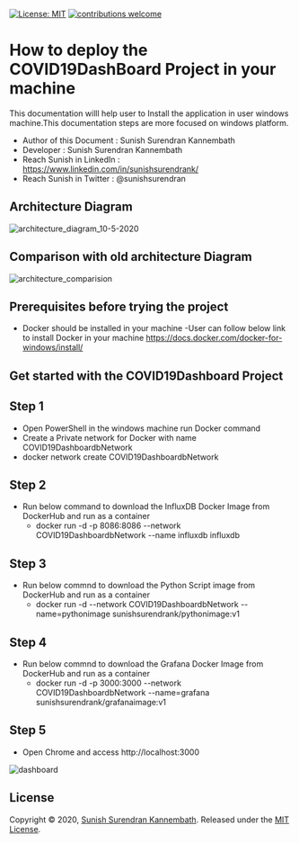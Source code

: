 [![License: MIT](https://img.shields.io/badge/License-MIT-yellow.svg)](https://opensource.org/licenses/MIT) [![contributions welcome](https://img.shields.io/static/v1.svg?label=Contributions&message=Welcome&color=0059b3&style=flat-square)](https://github.com/TheAlgorithms/Python/blob/master/CONTRIBUTING.md)&nbsp;

# How to deploy the COVID19DashBoard Project in your machine

This documentation willl help user to Install the application in user windows machine.This documentation steps are more focused on windows platform.

- Author of this Document : Sunish Surendran Kannembath
- Developer : Sunish Surendran Kannembath
- Reach Sunish in LinkedIn : https://www.linkedin.com/in/sunishsurendrank/
- Reach Sunish in Twitter : @sunishsurendran

## Architecture Diagram
![architecture_diagram_10-5-2020](https://user-images.githubusercontent.com/12937248/81503251-3499d000-9300-11ea-9f87-e46db5e74358.png)

## Comparison with old architecture Diagram
![architecture_comparision](https://user-images.githubusercontent.com/12937248/81503256-382d5700-9300-11ea-84dc-53fced953e27.PNG)

## Prerequisites before trying the project

- Docker should be installed in your machine 
   -User can follow below link to install Docker in your machine
   https://docs.docker.com/docker-for-windows/install/

## Get started with the COVID19Dashboard Project
   
  ## Step 1
   - Open PowerShell in the windows machine run Docker command
   - Create a Private network for Docker with name COVID19DashboardbNetwork
   - docker network create COVID19DashboardbNetwork
   
  ## Step 2
  - Run below command to download the InfluxDB Docker Image from DockerHub and run as a container
    - docker run -d -p 8086:8086 --network COVID19DashboardbNetwork --name influxdb influxdb

  ## Step 3

  - Run below commnd to download the Python Script image from DockerHub and run as a container
    - docker run -d --network COVID19DashboardbNetwork --name=pythonimage sunishsurendrank/pythonimage:v1

  ## Step 4
  - Run below commnd to download the Grafana Docker Image from DockerHub and run as a container
    - docker run -d -p 3000:3000 --network COVID19DashboardbNetwork --name=grafana sunishsurendrank/grafanaimage:v1

  ## Step 5

  - Open Chrome and access http://localhost:3000

![dashboard](https://user-images.githubusercontent.com/12937248/80937013-fa589c00-8df0-11ea-8367-b98cc3d9d289.PNG)

 ## License
 Copyright © 2020, [Sunish Surendran Kannembath](https://github.com/sunishsurendrank). 
 Released under the [MIT License](LICENSE).
 






